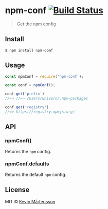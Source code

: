 # npm-conf [![Build Status](https://travis-ci.org/kevva/npm-conf.svg?branch=master)](https://travis-ci.org/kevva/npm-conf)

> Get the npm config


## Install

```
$ npm install npm-conf
```


## Usage

```js
const npmConf = require('npm-conf');

const conf = npmConf();

conf.get('prefix')
//=> //=> /Users/unicorn/.npm-packages

conf.get('registry')
//=> https://registry.npmjs.org/
```


## API

### npmConf()

Returns the `npm` config.

### npmConf.defaults

Returns the default `npm` config.


## License

MIT © [Kevin Mårtensson](http:s//github.com/kevva)
